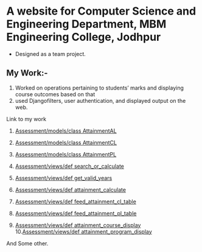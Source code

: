 # A website for Computer Science and Engineering Department, MBM Engineering College, Jodhpur

* Designed as a team project.

## My Work:-
1. Worked on operations pertaining to students’ marks and displaying course outcomes based on that
2. used Djangofilters, user authentication, and displayed output on the web.

Link to my work
1. [Assessment/models/class AttainmentAL](https://github.com/RK1126/mbm_cse/blob/d012472c32a2f9389df7913ee27610c9e9e36ab4/assessment/models.py#L58)
2. [Assessment/models/class AttainmentCL](https://github.com/RK1126/mbm_cse/blob/d012472c32a2f9389df7913ee27610c9e9e36ab4/assessment/models.py#L67)
3. [Assessment/models/class AttainmentPL](https://github.com/RK1126/mbm_cse/blob/d012472c32a2f9389df7913ee27610c9e9e36ab4/assessment/models.py#L73)

4. [Assessment/views/def search_or_calculate](https://github.com/RK1126/mbm_cse/blob/d012472c32a2f9389df7913ee27610c9e9e36ab4/assessment/views.py#L545)
5. [Assessment/views/def get_valid_years](https://github.com/RK1126/mbm_cse/blob/d012472c32a2f9389df7913ee27610c9e9e36ab4/assessment/views.py#L572)
6. [Assessment/views/def attainment_calculate](https://github.com/RK1126/mbm_cse/blob/d012472c32a2f9389df7913ee27610c9e9e36ab4/assessment/views.py#L591)
7. [Assessment/views/def feed_attainment_cl_table](https://github.com/RK1126/mbm_cse/blob/d012472c32a2f9389df7913ee27610c9e9e36ab4/assessment/views.py#L653)
8. [Assessment/views/def feed_attainment_pl_table](https://github.com/RK1126/mbm_cse/blob/d012472c32a2f9389df7913ee27610c9e9e36ab4/assessment/views.py#L675)
9. [Assessment/views/def attainment_course_display](https://github.com/RK1126/mbm_cse/blob/d012472c32a2f9389df7913ee27610c9e9e36ab4/assessment/views.py#L696)
10.[Assessment/views/def attainment_program_display](https://github.com/RK1126/mbm_cse/blob/d012472c32a2f9389df7913ee27610c9e9e36ab4/assessment/views.py#L727)

And Some other.

